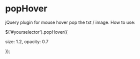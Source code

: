 popHover
========

jQuery plugin for mouse hover pop the txt / image.
How to use:

$('#yourselector').popHover({

  size: 1.2, 
  opacity: 0.7
  
});
